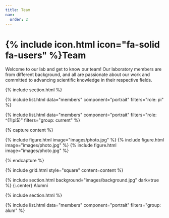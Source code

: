 ```yaml
---
title: Team
nav:
  order: 2
---
```


# {% include icon.html icon="fa-solid fa-users" %}Team


Welcome to our lab and get to know our team! Our laboratory members are from different background, and all are passionate about our work and committed to advancing scientific knowledge in their respective fields. 


{% include section.html %}

{% include list.html data="members" component="portrait" filters="role: pi" %}

{% include list.html data="members" component="portrait" filters="role: ^(?!pi$)" filters="group: current" %}

{% capture content %}

  {% include figure.html image="images/photo.jpg" %}
  {% include figure.html image="images/photo.jpg" %}
  {% include figure.html image="images/photo.jpg" %}
  
{% endcapture %}

{% include grid.html style="square" content=content %}

{% include section.html background="images/background.jpg" dark=true %}
{:.center}
Alumni

{% include section.html %}

{% include list.html data="members" component="portrait" filters="group: alum" %}


